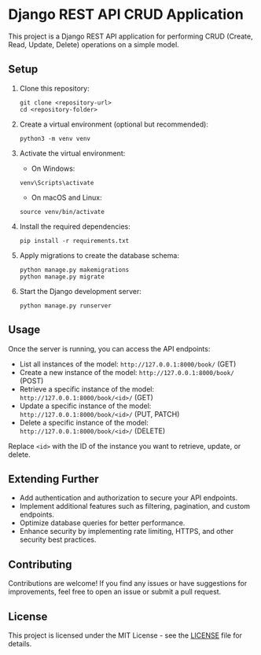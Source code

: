 # Django REST API CRUD Application

This project is a Django REST API application for performing CRUD (Create, Read, Update, Delete) operations on a simple model.

## Setup

1. Clone this repository:

    ```
    git clone <repository-url>
    cd <repository-folder>
    ```

2. Create a virtual environment (optional but recommended):

    ```
    python3 -m venv venv
    ```

3. Activate the virtual environment:

    - On Windows:

    ```
    venv\Scripts\activate
    ```

    - On macOS and Linux:

    ```
    source venv/bin/activate
    ```

4. Install the required dependencies:

    ```
    pip install -r requirements.txt
    ```

5. Apply migrations to create the database schema:

    ```
    python manage.py makemigrations
    python manage.py migrate
    ```

6. Start the Django development server:

    ```
    python manage.py runserver
    ```

## Usage

Once the server is running, you can access the API endpoints:

- List all instances of the model: `http://127.0.0.1:8000/book/` (GET)
- Create a new instance of the model: `http://127.0.0.1:8000/book/` (POST)
- Retrieve a specific instance of the model: `http://127.0.0.1:8000/book/<id>/` (GET)
- Update a specific instance of the model: `http://127.0.0.1:8000/book/<id>/` (PUT, PATCH)
- Delete a specific instance of the model: `http://127.0.0.1:8000/book/<id>/` (DELETE)

Replace `<id>` with the ID of the instance you want to retrieve, update, or delete.

## Extending Further

- Add authentication and authorization to secure your API endpoints.
- Implement additional features such as filtering, pagination, and custom endpoints.
- Optimize database queries for better performance.
- Enhance security by implementing rate limiting, HTTPS, and other security best practices.

## Contributing

Contributions are welcome! If you find any issues or have suggestions for improvements, feel free to open an issue or submit a pull request.

## License

This project is licensed under the MIT License - see the [LICENSE](LICENSE) file for details.
